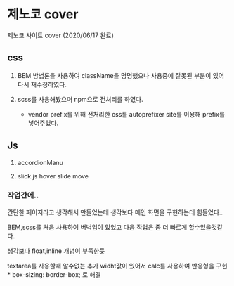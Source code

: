 # 제노코 cover

제노코 사이트 cover (2020/06/17 완료)

## css

1. BEM 방법론을 사용하여 className을 명명했으나 사용중에 잘못된 부분이 있어
   다시 재수정하였다.

2. scss를 사용해봤으며 npm으로 전처리를 하였다. 
    * vendor prefix를 위해 전처리한 css를 autoprefixer site를 이용해 prefix를 넣어주었다.


## Js

1. accordionManu 

2. slick.js hover slide move

### 작업간에..

간단한 페이지라고 생각해서 만들었는데 생각보다 메인 화면을 구현하는데 힘들었다..

BEM,scss를 처음 사용하여 버벅임이 있었고 다음 작업은 좀 더 빠르게 할수있을것같다.

생각보다 float,inline 개념이 부족한듯

textarea를 사용할때 알수없는 추가 widht값이 있어서 calc를 사용하여 반응형을 구현
    * box-sizing: border-box; 로 해결